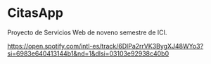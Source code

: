 # CitasApp
Proyecto de Servicios Web de noveno semestre de ICI.

https://open.spotify.com/intl-es/track/6DlPa2rrVK3BygXJ48WYo3?si=6983e640413144b1&nd=1&dlsi=03103e92938c40b0